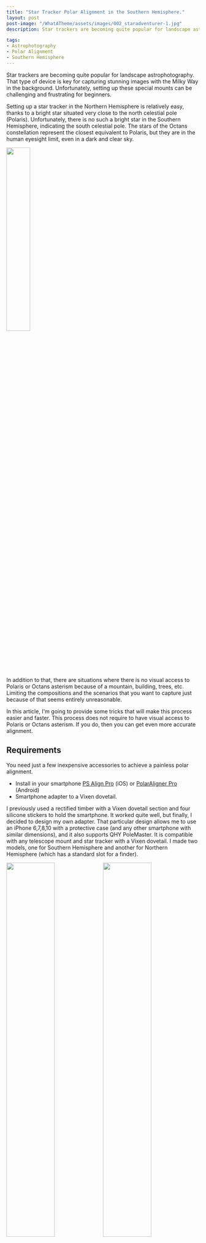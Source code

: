 ```yaml
---
title: "Star Tracker Polar Alignment in the Southern Hemisphere."
layout: post
post-image: "/WhatATheme/assets/images/002_staradventurer-1.jpg"
description: Star trackers are becoming quite popular for landscape astrophotography. That type of device is key for capturing stunning images with the Milky Way in the background. Unfortunately, setting up these special mounts can be challenging and frustrating for beginners.

tags:
- Astrophotography
- Polar Alignment
- Southern Hemisphere
---
```


Star trackers are becoming quite popular for landscape astrophotography. That type of device is key for capturing stunning images with the Milky Way in the background. Unfortunately, setting up these special mounts can be challenging and frustrating for beginners.

Setting up a star tracker in the Northern Hemisphere is relatively easy, thanks to a bright star situated very close to the north celestial pole (Polaris). Unfortunately, there is no such a bright star in the Southern Hemisphere, indicating the south celestial pole. The stars of the Octans constellation represent the closest equivalent to Polaris, but they are in the human eyesight limit, even in a dark and clear sky.

<img src="img/002_octans.png" width="35%" class="center" />


In addition to that, there are situations where there is no visual access to Polaris or Octans asterism because of a mountain, building, trees, etc. Limiting the compositions and the scenarios that you want to capture just because of that seems entirely unreasonable.

In this article, I'm going to provide some tricks that will make this process easier and faster. This process does not require to have visual access to Polaris or Octans asterism. If you do, then you can get even more accurate alignment.

## Requirements
You need just a few inexpensive accessories to achieve a painless polar alignment.
- Install in your smartphone [PS Align Pro](https://apps.apple.com/us/app/polar-scope-align-pro/id970161373) (iOS) or [PolarAligner Pro](https://play.google.com/store/apps/details?id=appinventor.ai_kechko.Polaralignment) (Android)
- Smartphone adapter to a Vixen dovetail.

I previously used a rectified timber with a Vixen dovetail section and four silicone stickers to hold the smartphone. It worked quite well, but finally, I decided to design my own adapter. That particular design allows me to use an iPhone 6,7,8,10 with a protective case (and any other smartphone with similar dimensions), and it also supports QHY PoleMaster. It is compatible with any telescope mount and star tracker with a Vixen dovetail. I made two models, one for Southern Hemisphere and another for Northern Hemisphere (which has a standard slot for a finder).

<img src="img/002_pa_adapter-1.jpg" width="50%" /><img src="img/002_pa_adapter-2.jpg" width="50%" />

The Southern Hemisphere version is currently available on [Trademe](https://www.trademe.co.nz/Browse/Listing.aspx?archive=1&id=2814754675) (New Zealand). Check [Skylabs NZ](http://skylabs.co.nz) for other options.

## Instructions
Set up the star tracker as usual and point to the celestial pole using the smartphone compass.

### Star Tracker Levelling and Rough Alignment
1. Level the tripod using the bubble level of the mount.
2. Unscrew the azimuth screws to give more range during the alignment.
3. Introduce the smartphone adapter to the star tracker dovetail bracket.
4. Introduce the smartphone in the adapter.

### Polar Scope Alignment App (iOS)
1. Open the [PS Align Pro](https://apps.apple.com/us/app/polar-scope-align-pro/id970161373) App.
2. Click on the three dots located on the bottom-right corner.
3. Select the Daytime/No Polar scope alignment (Sun symbol).
4. Move the mount with the AZ screws until the cross move just in the middle of the circle.

<iframe width="560" height="315" src="https://www.youtube.com/embed/6LQqrYFGxKw" frameborder="0" allow="accelerometer; autoplay; clipboard-write; encrypted-media; gyroscope; picture-in-picture" allowfullscreen></iframe>

### PolarAligner Pro App (Android)
1. Open the [PolarAligner Pro](https://play.google.com/store/apps/details?id=appinventor.ai_kechko.Polaralignment) App.
2. Click on the level button.
3. Use the azimuth screws to tune the alignment with the pole.
3. Click on the mount text in order to adjust the RA axis.

### Further Accuracy
If you have followed the previous instructions, you should have quite reasonably good polar alignment. The described process works quite well for wide lenses (8mm to 50mm).
If you have visual access to Polaris or Octans asterism, then those stars should be already visible through the polar scope.

The following steps will give you even better accuracy in your alignment.
1. Take your smartphone from the adapter and open the "Polar Scope Alignment Pro" or "PolarAligner Pro App" again.
2. Change the polar scope reticle with the one that you have. In my case, Skywatcher.
3. Rotate the RA axis until the polar scope reticle aligns with the image you can see in your app.
4. Move AZ screws and move Polaris or the Octans asterism into the right place.

Alternatively, if you have a QHY PoleMaster and the required adapter, you can follow the user guide instructions as usual.

### Test Drift and Accuracy
To assess your polar alignment's accuracy, you can point your telescope or lenses to a bright star from East. Take a long exposure (~5 minutes) and review it with your camera or computer if there is any evident drift.
The longer is the focal length, and the longer is the exposure, the more challenging it will be for your mount to track the stars. In that case, you should consider guiding tools for correcting the tracking.

### Other tutorials and strategies
- [https://www.stellarmate.com/support/ekos/align.html](https://www.stellarmate.com/support/ekos/align.html)
- [https://www.bas.asn.au/equipment/instructional-videos/](https://www.bas.asn.au/equipment/instructional-videos/)
- [https://astrobackyard.com/polar-alignment/](https://astrobackyard.com/polar-alignment/)
- [http://astropixels.com/main/polaralignment.html](http://astropixels.com/main/polaralignment.html)
